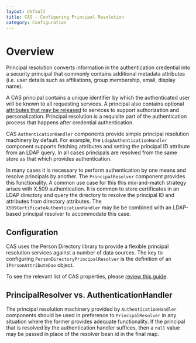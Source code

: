 ```yaml
---
layout: default
title: CAS - Configuring Principal Resolution
category: Configuration
---
```


# Overview
Principal resolution converts information in the authentication credential into a security principal
that commonly contains additional
metadata attributes (i.e. user details such as affiliations, group membership, email, display name).

A CAS principal contains a unique identifier by which the authenticated user will be known to all requesting
services. A principal also contains optional [attributes that may be released](../integration/Attribute-Release.html)
to services to support authorization and personalization. Principal resolution is a requisite part of the
authentication process that happens after credential authentication.

CAS `AuthenticationHandler` components provide simple principal resolution machinery by default. For example,
the `LdapAuthenticationHandler` component supports fetching attributes and setting the principal ID attribute from
an LDAP query. In all cases principals are resolved from the same store as that which provides authentication.

In many cases it is necessary to perform authentication by one means and resolve principals by another.
The `PrincipalResolver` component provides this functionality. A common use case for this this mix-and-match strategy
arises with X.509 authentication. It is common to store certificates in an LDAP directory and query the directory to
resolve the principal ID and attributes from directory attributes. The `X509CertificateAuthenticationHandler` may
be be combined with an LDAP-based principal resolver to accommodate this case.

## Configuration

CAS uses the Person Directory library to provide a flexible principal resolution services against a number of data
sources. The key to configuring `PersonDirectoryPrincipalResolver` is the definition of an `IPersonAttributeDao` object.

To see the relevant list of CAS properties, please [review this guide](../configuration/Configuration-Properties.html#principal-resolution).

## PrincipalResolver vs. AuthenticationHandler

The principal resolution machinery provided by `AuthenticationHandler` components should be used in preference to
`PrincipalResolver` in any situation where the former provides adequate functionality.
If the principal that is resolved by the authentication handler
suffices, then a `null` value may be passed in place of the resolver bean id in the final map.

